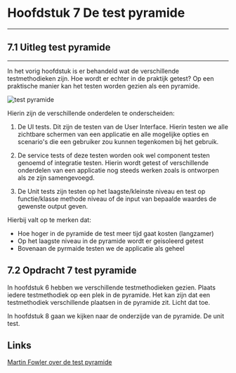 # Hoofdstuk 7 De test pyramide

---
## 7.1 Uitleg test pyramide
---

In het vorig hoofdstuk is er behandeld wat de verschillende testmethodieken zijn.
Hoe wordt er echter in de praktijk getest? Op een praktische manier kan het testen worden gezien als een pyramide.

<img src="https://elo.kw1c.nl/CMS/Studie/811%20ICT-Academie/811%20VakkenInhoud/%5BB.06%20BEH%5D%20Onderhoud%20en%20beheer/Productie/04.%20Aanvullend/testPyramid.png" alt="test pyramide">

Hierin zijn de verschillende onderdelen te onderscheiden:

1. De UI tests. Dit zijn de testen van de User Interface. Hierin testen we alle zichtbare schermen van een applicatie en alle mogelijke opties en scenario's die een gebruiker zou kunnen tegenkomen bij het gebruik.

2. De service tests of deze testen worden ook wel component testen genoemd of integratie testen. Hierin wordt getest of verschillende onderdelen van een applicatie nog steeds werken zoals is ontworpen als ze zijn samengevoegd.

3. De Unit tests zijn testen op het laagste/kleinste niveau en test op functie/klasse methode niveau of de input van bepaalde waardes de gewenste output geven.

Hierbij valt op te merken dat:
- Hoe hoger in de pyramide de test meer tijd gaat kosten (langzamer)
- Op het laagste niveau in de pyramide wordt er geisoleerd getest
- Bovenaan de pyrmaide testen we de applicatie als geheel

## 7.2 Opdracht 7 test pyramide

In hoofdstuk 6 hebben we verschillende testmethodieken gezien. Plaats iedere testmethodiek op een plek in de pyramide. Het kan zijn dat een testmethodiek verschillende plaatsen in de pyramide zit. Licht dat toe.

In hoofdstuk 8 gaan we kijken naar de onderzijde van de pyramide. De unit test.


## Links

<a href="https://martinfowler.com/articles/practical-test-pyramid.html" target="_new">Martin Fowler over de test pyramide</a>